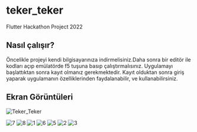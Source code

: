 # teker_teker
Flutter Hackathon Project 2022

## Nasıl çalışır? 
Öncelikle projeyi kendi bilgisayarınıza indirmelisiniz.Daha sonra bir editör ile kodları açıp emülatörde f5 tuşuna basıp çalıştırmalısınız.
Uygulamayı başlattıktan sonra kayıt olmanız gerekmektedir. Kayıt olduktan sonra giriş yaparak uygulamanın özelliklerinden faydalanabilir, ve kullanabilirsiniz.

## Ekran Görüntüleri
![Teker_Teker](https://user-images.githubusercontent.com/67283777/153760839-cda3b4e0-168f-43d5-8781-cd1cbe843e71.png)

![7](https://user-images.githubusercontent.com/67283777/153760310-de60225c-5229-40b8-bf38-74df96100a73.png)
![8](https://user-images.githubusercontent.com/67283777/153760311-6d48ef8f-c799-448f-a023-f8130650fc4d.png)
![1](https://user-images.githubusercontent.com/67283777/153760302-6d3da8f8-c16a-4f43-ad45-82ffb459897d.png)
![6](https://user-images.githubusercontent.com/67283777/153760309-d7c4f3bc-e765-4b9a-8436-e8df9f779f41.png)
![5](https://user-images.githubusercontent.com/67283777/153760308-cc241245-0e4e-4db8-8065-090b73354b7a.png)
![2](https://user-images.githubusercontent.com/67283777/153760306-6840d8e7-b580-4911-994c-9364702fa485.png)
![3](https://user-images.githubusercontent.com/67283777/153760305-3da858b7-6f5e-4fd7-8f51-ef0403f84510.png)
